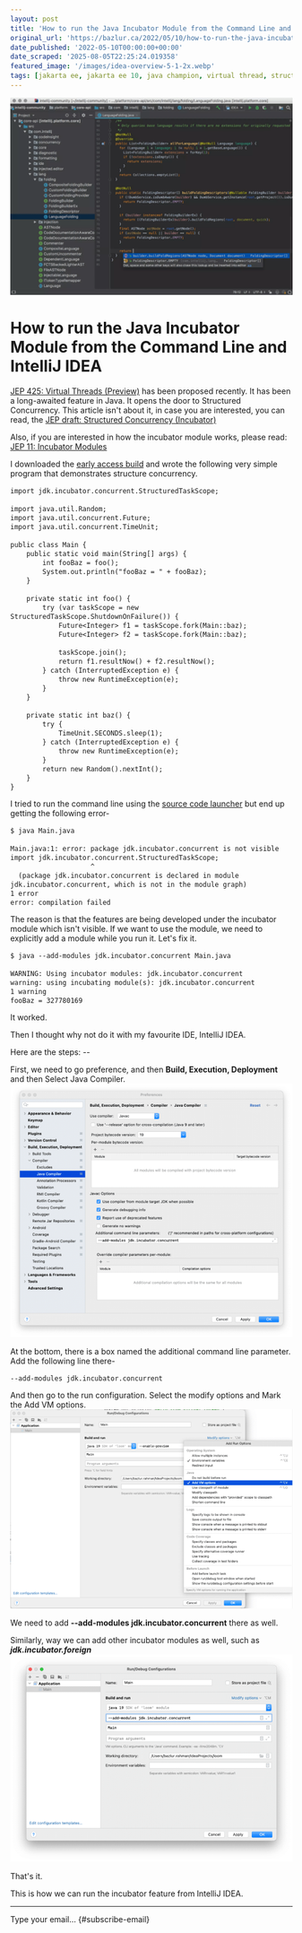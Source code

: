 ```yaml
---
layout: post
title: 'How to run the Java Incubator Module from the Command Line and IntelliJ IDEA'
original_url: 'https://bazlur.ca/2022/05/10/how-to-run-the-java-incubator-module-from-the-command-line-and-intellij-idea/'
date_published: '2022-05-10T00:00:00+00:00'
date_scraped: '2025-08-05T22:25:24.019358'
featured_image: '/images/idea-overview-5-1-2x.webp'
tags: [jakarta ee, jakarta ee 10, java champion, virtual thread, structured concurrency]
---
```


![](images/idea-overview-5-1-2x.webp)

How to run the Java Incubator Module from the Command Line and IntelliJ IDEA
============================================================================

[JEP 425: Virtual Threads (Preview)](https://openjdk.java.net/jeps/425) has been proposed recently. It has been a long-awaited feature in Java. It opens the door to Structured Concurrency. This article isn't about it, in case you are interested, you can read, the [JEP draft: Structured Concurrency (Incubator)](https://openjdk.java.net/jeps/8277129)

Also, if you are interested in how the incubator module works, please read: [JEP 11: Incubator Modules](https://openjdk.java.net/jeps/11)

I downloaded the [early access build](https://jdk.java.net/loom/) and wrote the following very simple program that demonstrates structure concurrency.

```
import jdk.incubator.concurrent.StructuredTaskScope;

import java.util.Random;
import java.util.concurrent.Future;
import java.util.concurrent.TimeUnit;

public class Main {
    public static void main(String[] args) {
        int fooBaz = foo();
        System.out.println("fooBaz = " + fooBaz);
    }

    private static int foo() {
        try (var taskScope = new StructuredTaskScope.ShutdownOnFailure()) {
            Future<Integer> f1 = taskScope.fork(Main::baz);
            Future<Integer> f2 = taskScope.fork(Main::baz);

            taskScope.join();
            return f1.resultNow() + f2.resultNow();
        } catch (InterruptedException e) {
            throw new RuntimeException(e);
        }
    }

    private static int baz() {
        try {
            TimeUnit.SECONDS.sleep(1);
        } catch (InterruptedException e) {
            throw new RuntimeException(e);
        }
        return new Random().nextInt();
    }
}
```

I tried to run the command line using the [source code launcher](https://openjdk.java.net/jeps/330) but end up getting the following error-

```
$ java Main.java 

Main.java:1: error: package jdk.incubator.concurrent is not visible
import jdk.incubator.concurrent.StructuredTaskScope;
                    ^
  (package jdk.incubator.concurrent is declared in module jdk.incubator.concurrent, which is not in the module graph)
1 error
error: compilation failed
```

The reason is that the features are being developed under the incubator module which isn't visible. If we want to use the module, we need to explicitly add a module while you run it. Let's fix it.

```
$ java --add-modules jdk.incubator.concurrent Main.java

WARNING: Using incubator modules: jdk.incubator.concurrent
warning: using incubating module(s): jdk.incubator.concurrent
1 warning
fooBaz = 327780169
```

It worked.  


Then I thought why not do it with my favourite IDE, IntelliJ IDEA.   


Here are the steps: --

First, we need to go preference, and then **Build, Execution, Deployment** and then Select Java Compiler.
![](images/screen-shot-2022-05-09-at-11.43.12-pm-1024x917.png)

At the bottom, there is a box named the additional command line parameter. Add the following line there-

```
--add-modules jdk.incubator.concurrent
```

And then go to the run configuration. Select the modify options and Mark the Add VM options.
![](images/screen-shot-2022-05-08-at-5.04.39-am-1024x722.png)

We need to add **--add-modules jdk.incubator.concurrent** there as well.

Similarly, way we can add other incubator modules as well, such as ***jdk.incubator.foreign***
![](images/screen-shot-2022-05-09-at-11.43.35-pm-1024x751.png)

That's it.

This is how we can run the incubator feature from IntelliJ IDEA.  

*** ** * ** ***

Type your email... {#subscribe-email}
